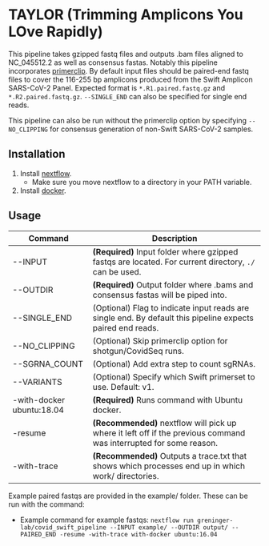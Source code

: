 # TAYLOR (Trimming Amplicons You LOve Rapidly)
This pipeline takes gzipped fastq files and outputs .bam files aligned to NC_045512.2 as well as consensus fastas. Notably this pipeline incorporates [primerclip](https://github.com/swiftbiosciences/primerclip/tree/deltest). By default input files should be paired-end fastq files to cover the 116-255 bp amplicons produced from the Swift Amplicon SARS-CoV-2 Panel. Expected format is `*.R1.paired.fastq.gz` and `*.R2.paired.fastq.gz`. `--SINGLE_END` can also be specified for single end reads.

This pipeline can also be run without the primerclip option by specifying `--NO_CLIPPING` for consensus generation of non-Swift SARS-CoV-2 samples. 

## Installation

1. Install [nextflow](https://www.nextflow.io/docs/latest/getstarted.html#installation).
   - Make sure you move nextflow to a directory in your PATH variable.
2. Install [docker](https://docs.docker.com/get-docker/).

## Usage
| Command  | Description |
| ---      | ---         | 
| --INPUT  | __(Required)__ Input folder where gzipped fastqs are located. For current  directory, `./` can be used.
| --OUTDIR | __(Required)__ Output folder where .bams and consensus fastas will be piped into.
| --SINGLE_END | (Optional) Flag to indicate input reads are single end. By default this pipeline expects paired end reads.
| --NO_CLIPPING | (Optional) Skip primerclip option for shotgun/CovidSeq runs.
| --SGRNA_COUNT | (Optional) Add extra step to count sgRNAs.
| --VARIANTS | (Optional) Specify which Swift primerset to use. Default: v1. 
| -with-docker ubuntu:18.04 | __(Required)__ Runs command with Ubuntu docker.
| -resume  | __(Recommended)__ nextflow will pick up where it left off if the previous command was interrupted for some reason.
| -with-trace | __(Recommended)__ Outputs a trace.txt that shows which processes end up in which work/ directories. 

Example paired fastqs are provided in the example/ folder. These can be run with the command:
- Example command for example fastqs: ```nextflow run greninger-lab/covid_swift_pipeline --INPUT example/ --OUTDIR output/ --PAIRED_END -resume -with-trace with-docker ubuntu:16.04```
